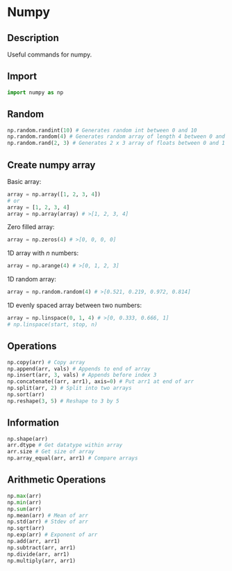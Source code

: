 # Numpy

## Description
Useful commands for numpy.

## Import
```python
import numpy as np
```

## Random
```python
np.random.randint(10) # Generates random int between 0 and 10
np.random.random(4) # Generates random array of length 4 between 0 and 1
np.random.rand(2, 3) # Generates 2 x 3 array of floats between 0 and 1
```

## Create numpy array 
Basic array:
```python
array = np.array([1, 2, 3, 4])
# or 
array = [1, 2, 3, 4]
array = np.array(array) # >[1, 2, 3, 4]
```
Zero filled array:
```python
array = np.zeros(4) # >[0, 0, 0, 0]
```
1D array with *n* numbers:
```python
array = np.arange(4) # >[0, 1, 2, 3]
```
1D random array:
```python
array = np.random.random(4) # >[0.521, 0.219, 0.972, 0.814]
```
1D evenly spaced array between two numbers:
```python
array = np.linspace(0, 1, 4) # >[0, 0.333, 0.666, 1]
# np.linspace(start, stop, n)
```

## Operations
```python
np.copy(arr) # Copy array
np.append(arr, vals) # Appends to end of array
np.insert(arr, 3, vals) # Appends before index 3
np.concatenate((arr, arr1), axis=0) # Put arr1 at end of arr
np.split(arr, 2) # Split into two arrays
np.sort(arr)
np.reshape(3, 5) # Reshape to 3 by 5
```

## Information
```python
np.shape(arr)
arr.dtype # Get datatype within array
arr.size # Get size of array
np.array_equal(arr, arr1) # Compare arrays
```

## Arithmetic Operations
```python
np.max(arr)
np.min(arr)
np.sum(arr)
np.mean(arr) # Mean of arr
np.std(arr) # Stdev of arr
np.sqrt(arr)
np.exp(arr) # Exponent of arr
np.add(arr, arr1) 
np.subtract(arr, arr1)
np.divide(arr, arr1)
np.multiply(arr, arr1)
```